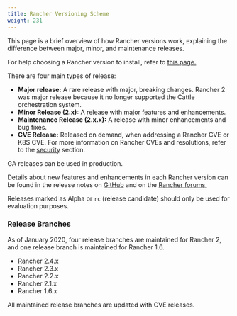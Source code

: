 ```yaml
---
title: Rancher Versioning Scheme
weight: 231
---
```


This page is a brief overview of how Rancher versions work, explaining the difference between major, minor, and maintenance releases.

For help choosing a Rancher version to install, refer to [this page.]({{<baseurl>}}/rancher/v2.x/en/installation/options/server-tags)

There are four main types of release:

- **Major release:** A rare release with major, breaking changes. Rancher 2 was major release because it no longer supported the Cattle orchestration system.
- **Minor Release (2.x):** A release with major features and enhancements.
- **Maintenance Release (2.x.x):** A release with minor enhancements and bug fixes.
- **CVE Release:** Released on demand, when addressing a Rancher CVE or K8S CVE. For more information on Rancher CVEs and resolutions, refer to the [security]({{<baseurl>}}/rancher/v2.x/en/security/#rancher-cves-and-resolutions) section.

GA releases can be used in production.

Details about new features and enhancements in each Rancher version can be found in the release notes on [GitHub](https://github.com/rancher/rancher/releases) and on the [Rancher forums.](https://forums.rancher.com/c/announcements/12)

Releases marked as Alpha or `rc` (release candidate) should only be used for evaluation purposes.

### Release Branches

As of January 2020, four release branches are maintained for Rancher 2, and one release branch is maintained for Rancher 1.6.

- Rancher 2.4.x
- Rancher 2.3.x
- Rancher 2.2.x
- Rancher 2.1.x
- Rancher 1.6.x

All maintained release branches are updated with CVE releases.
